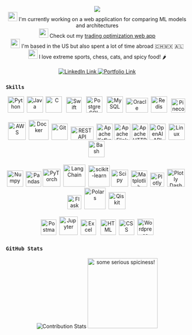 <div align="center">
    <img src="https://readme-typing-svg.herokuapp.com?font=Inconsolata&size=26&duration=3000&pause=10&color=08BFF7&center=true&multiline=true&repeat=false&width=1100&height=140&lines=Hi+I'm+Mitchell%2C+a+software+developer+with+a+background+in;particle+physics+and+a+passion+for+quantitative+analysis.;I'm+excited+by+machine+learning,+data+science,+and+quantitative+trading.;Welcome+to+my+GitHub!">
</div>

<div align="center">
    <img src="https://cdn.jsdelivr.net/gh/MitchMedeiros/MitchMedeiros@297c690241747eca3901e7fb5d2fb3fe1e541e81/images/elearn.gif" width="25"> I'm currently working on a web application for comparing ML models and architectures
    <br>
    <img src="https://cdn.jsdelivr.net/gh/MitchMedeiros/MitchMedeiros@61537ee093a9681511e8e9288093a713ae484f70/images/optimize.gif" width="25"> Check out my <a href="https://backtest.fi" target="_blank">trading optimization web app</a>
    <br>
    <img src="https://cdn.jsdelivr.net/gh/MitchMedeiros/MitchMedeiros@4e6e67762c92f63519cdb23d5d7ff9cd2eff05ee/images/earth.gif" width="25"> I'm based in the US but also spent a lot of time abroad 🇨🇭🇲🇽 🇦🇱
    <br> 
    <img src="https://cdn.jsdelivr.net/gh/MitchMedeiros/MitchMedeiros@897d620368d5be0324c2ac470b7ff3cff61a9a55/images/ice_axe.gif" width="25"> I love extreme sports, chess, cats, and spicy food! 🌶️
</div>
    
<div align="center">
    <br>
    <a href="https://www.linkedin.com/in/mitchell-medeiros/" target="_blank">
        <img src="https://img.shields.io/badge/LinkedIn-blue?style=for-the-badge&logo=linkedin&logoColor=white" alt="LinkedIn Link" title="LinkedIn Link">
    </a>
    <a href="https://mitchm.net/" target="_blank">
        <img src="https://img.shields.io/badge/Portfolio-dda703?style=for-the-badge&logo=About&logoColor=white" alt="Portfolio Link" title="Portfolio Link">
    </a>
</div>

### &nbsp;`Skills`

<div align="center">
    <img src="https://cdn.jsdelivr.net/gh/devicons/devicon@latest/icons/python/python-original.svg" width="44" alt="Python" title="Python">&nbsp;
    <img src="https://cdn.jsdelivr.net/gh/devicons/devicon@latest/icons/java/java-original.svg" width="44" alt="Java" title="Java">&nbsp;
    <img src="https://cdn.jsdelivr.net/gh/devicons/devicon@latest/icons/c/c-original.svg" width="44" alt="C" title="C">&nbsp;&nbsp;
    <img src="https://cdn.jsdelivr.net/gh/devicons/devicon@latest/icons/swift/swift-original.svg" width="42" alt="Swift" title="Swift">&nbsp;&nbsp;
    <img src="https://cdn.jsdelivr.net/gh/devicons/devicon@latest/icons/postgresql/postgresql-original.svg" width="44" alt="PostgreSQL" title="PostgreSQL">&nbsp;&nbsp;
    <img src="https://cdn.jsdelivr.net/gh/MitchMedeiros/MitchMedeiros@7fe6a29e12c49257b66354538f3e5481daea8dfe/images/mysql-big.png" width="44" alt="MySQL" title="MySQL">&nbsp;
    <img src="https://cdn.jsdelivr.net/gh/MitchMedeiros/MitchMedeiros@bb4d5d24612c9d89d8e21d17665ba28a73fd626a/images/oracledb.png" width="60" height="40" alt="Oracle Database" title="Oracle Database">&nbsp;
    <img src="https://cdn.jsdelivr.net/gh/devicons/devicon@latest/icons/redis/redis-original.svg" width="44" alt="Redis" title="Redis">&nbsp;&nbsp;
    <img src="https://cdn.jsdelivr.net/gh/MitchMedeiros/MitchMedeiros@60b53b2d619a4b3f9753aa965adc285af777657b/images/pinecone.png" width="38" alt="Pinecone Vector Database" title="Pinecone Vector Database">&nbsp;
    <br>
    <br>
    <img src="https://cdn.jsdelivr.net/gh/devicons/devicon@latest/icons/amazonwebservices/amazonwebservices-plain-wordmark.svg" width="48" alt="AWS" title="AWS">&nbsp;
    <img src="https://cdn.jsdelivr.net/gh/devicons/devicon/icons/docker/docker-original.svg" width="54" alt="Docker" title="Docker">&nbsp;
    <img src="https://cdn.jsdelivr.net/gh/devicons/devicon@latest/icons/git/git-original.svg" width="44" alt="Git" title="Git">&nbsp;
    <img src="https://cdn.jsdelivr.net/gh/MitchMedeiros/MitchMedeiros@b7f890d58880a33af9e00a1145d206d5776f139b/images/rest-logo.png" width="62" height="36" alt="REST API" title="REST API">&nbsp;
    <img src="https://cdn.jsdelivr.net/gh/MitchMedeiros/MitchMedeiros@bb4d5d24612c9d89d8e21d17665ba28a73fd626a/images/kafka.svg" width="44" alt="Apache Kafka" title="Apache Kafka">
    <img src="https://cdn.jsdelivr.net/gh/MitchMedeiros/MitchMedeiros@60b53b2d619a4b3f9753aa965adc285af777657b/images/flink.png" width="44" alt="Apache Flink" title="Apache Flink">
    <img src="https://cdn.jsdelivr.net/gh/devicons/devicon@latest/icons/apache/apache-original.svg" width="44" alt="Apache HTTP" title="Apache HTTP">
    <img src="https://cdn.jsdelivr.net/gh/MitchMedeiros/MitchMedeiros@e0c5d49bcd3f766ac504ab132d5019d820c6344c/images/openai.svg" width="44" alt="OpenAI API" title="OpenAI API">&nbsp;
    <img src="https://cdn.jsdelivr.net/gh/devicons/devicon/icons/linux/linux-original.svg" width="44" alt="Linux" title="Linux">&nbsp;
    <img src="https://cdn.jsdelivr.net/gh/MitchMedeiros/MitchMedeiros@7fe6a29e12c49257b66354538f3e5481daea8dfe/images/bash-white.png" width="44" alt="Bash" title="Bash">&nbsp;
    <br>
    <br>
    <img src="https://cdn.jsdelivr.net/gh/devicons/devicon@latest/icons/numpy/numpy-original.svg" width="44" alt="Numpy" title="Numpy">&nbsp;
    <img src="https://cdn.jsdelivr.net/gh/MitchMedeiros/MitchMedeiros@7fe6a29e12c49257b66354538f3e5481daea8dfe/images/pandas-white.svg" width="42" alt="Pandas" title="Pandas">
    <img src="https://cdn.jsdelivr.net/gh/devicons/devicon@latest/icons/pytorch/pytorch-original.svg" width="48" alt="PyTorch" title="PyTorch">&nbsp;
    <img src="https://cdn.jsdelivr.net/gh/MitchMedeiros/MitchMedeiros@e0c5d49bcd3f766ac504ab132d5019d820c6344c/images/langchain.png" width="60" alt="LangChain" title="LangChain">&nbsp;
    <img src="https://cdn.jsdelivr.net/gh/devicons/devicon@latest/icons/scikitlearn/scikitlearn-original.svg" width="58" alt="scikit-learn" title="scikit-learn">
    <img src="https://cdn.jsdelivr.net/gh/MitchMedeiros/MitchMedeiros@b20240be687b082f8e966f0f465679f74082acaa/images/scipy.png" width="46" alt="Scipy" title="Scipy">&nbsp;
    <img src="https://cdn.jsdelivr.net/gh/devicons/devicon@latest/icons/matplotlib/matplotlib-original.svg" width="44" alt="Matplotlib" title="Matplotlib">&nbsp;
    <img src="https://cdn.jsdelivr.net/gh/devicons/devicon@latest/icons/plotly/plotly-original.svg" width="38" alt="Plotly" title="Plotly">&nbsp;
    <img src="https://cdn.jsdelivr.net/gh/MitchMedeiros/MitchMedeiros@7fe6a29e12c49257b66354538f3e5481daea8dfe/images/dash.png" width="48" alt="Plotly Dash" title="Plotly Dash">&nbsp;&nbsp;
    <img src="https://cdn.jsdelivr.net/gh/MitchMedeiros/MitchMedeiros@368903461887293725329d106caea286b970cc00/images/flask-white-verticle.png" width="38" alt="Flask" title="Flask">&nbsp;
    <img src="https://cdn.jsdelivr.net/gh/MitchMedeiros/MitchMedeiros@7fe6a29e12c49257b66354538f3e5481daea8dfe/images/polars.png" width="58" alt="Polars" title="Polars">&nbsp;
    <img src="https://cdn.jsdelivr.net/gh/MitchMedeiros/MitchMedeiros@7fe6a29e12c49257b66354538f3e5481daea8dfe/images/qiskit-white.png" width="46" alt="Qiskit" title="Qiskit">&nbsp;
    <br>
    <br>
    <img src="https://cdn.jsdelivr.net/gh/devicons/devicon@latest/icons/postman/postman-original.svg" width="42" alt="Postman" title="Postman">&nbsp;
    <img src="https://cdn.jsdelivr.net/gh/MitchMedeiros/MitchMedeiros@7fe6a29e12c49257b66354538f3e5481daea8dfe/images/jupyter-white.png" width="50" alt="Jupyter" title="Jupyter">&nbsp;
    <img src="https://cdn.jsdelivr.net/gh/MitchMedeiros/MitchMedeiros@b7394bf710312c6604f79b29cf22c885fc9b37cc/images/excel.svg" width="42" alt="Excel" title="Excel">&nbsp;&nbsp;
    <img src="https://cdn.jsdelivr.net/gh/devicons/devicon/icons/html5/html5-original.svg" width="42" alt="HTML" title="HTML">&nbsp;
    <img src="https://cdn.jsdelivr.net/gh/devicons/devicon@latest/icons/css3/css3-original.svg" width="42" alt="CSS" title="CSS">&nbsp;
    <img src="https://cdn.jsdelivr.net/gh/MitchMedeiros/MitchMedeiros@bb4d5d24612c9d89d8e21d17665ba28a73fd626a/images/wordpress.svg" width="44" alt="Wordpress" title="Wordpress">
</div>

### &nbsp;`GitHub Stats`

<div align="center">
    <img src="https://streak-stats.demolab.com?user=MitchMedeiros&theme=algolia&hide_border=true&date_format=M%20j%5B%2C%20Y%5D&background=EB545400&currStreakNum=EB7A2B&currStreakLabel=EB7A2B&sideNums=08BFF7&sideLabels=EB7A2B&ring=26D4F7&fire=EB7A2B&dates=EB3E2B" alt="Contribution Stats" title="Contribution Stats">
    <img src="https://cdn.jsdelivr.net/gh/MitchMedeiros/MitchMedeiros@f555577ccb1a171db4ebcfa82f09b643eaf16f55/images/spicy_data.gif" width="190" alt="some serious spiciness!" title="some serious spiciness!">
</div>
